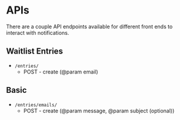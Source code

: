 # APIs

There are a couple API endpoints available for different front ends to interact with notifications.

## Waitlist Entries
- `/entries/`
  - POST  - create (@param email)

## Basic
- `/entries/emails/`
  - POST    - create (@param message, @param subject (optional))


